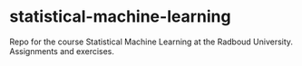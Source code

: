 # statistical-machine-learning
Repo for the course Statistical Machine Learning at the Radboud University. Assignments and exercises.

